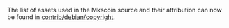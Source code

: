 The list of assets used in the Mkscoin source and their attribution can now be found in [contrib/debian/copyright](../contrib/debian/copyright).
